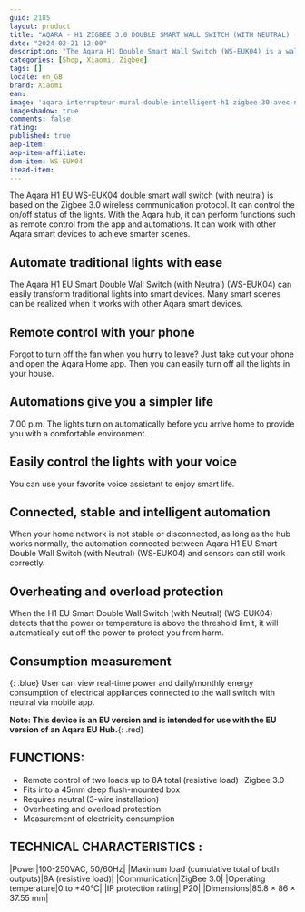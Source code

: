 ```yaml
---
guid: 2185
layout: product 
title: "AQARA - H1 ZIGBEE 3.0 DOUBLE SMART WALL SWITCH (WITH NEUTRAL) - WS-EUK04"
date: "2024-02-21 12:00"
description: "The Aqara H1 Double Smart Wall Switch (WS-EUK04) is a wall switch integrating two relays and based on the Zigbee 3.0 wireless communication protocol. Version with neutral."
categories: [Shop, Xiaomi, Zigbee]
tags: []
locale: en_GB
brand: Xiaomi
ean: 
image: 'aqara-interrupteur-mural-double-intelligent-h1-zigbee-30-avec-neutre-ws-euk04.jpg'
imageshadow: true
comments: false
rating:  
published: true
aep-item: 
aep-item-affiliate: 
dom-item: WS-EUK04
itead-item: 
---
```


The Aqara H1 EU WS-EUK04 double smart wall switch (with neutral) is based on the Zigbee 3.0 wireless communication protocol. It can control the on/off status of the lights. With the Aqara hub, it can perform functions such as remote control from the app and automations. It can work with other Aqara smart devices to achieve smarter scenes.

## Automate traditional lights with ease
The Aqara H1 EU Smart Double Wall Switch (with Neutral) (WS-EUK04) can easily transform traditional lights into smart devices. Many smart scenes can be realized when it works with other Aqara smart devices.

## Remote control with your phone
Forgot to turn off the fan when you hurry to leave? Just take out your phone and open the Aqara Home app. Then you can easily turn off all the lights in your house.

## Automations give you a simpler life
7:00 p.m. The lights turn on automatically before you arrive home to provide you with a comfortable environment.

## Easily control the lights with your voice
You can use your favorite voice assistant to enjoy smart life.

## Connected, stable and intelligent automation
When your home network is not stable or disconnected, as long as the hub works normally, the automation connected between Aqara H1 EU Smart Double Wall Switch (with Neutral) (WS-EUK04) and sensors can still work correctly.

## Overheating and overload protection
When the H1 EU Smart Double Wall Switch (with Neutral) (WS-EUK04) detects that the power or temperature is above the threshold limit, it will automatically cut off the power to protect you from harm.

## Consumption measurement
{: .blue}
User can view real-time power and daily/monthly energy consumption of electrical appliances connected to the wall switch with neutral via mobile app.

**Note: This device is an EU version and is intended for use with the EU version of an Aqara EU Hub.**{: .red}

## FUNCTIONS:

- Remote control of two loads up to 8A total (resistive load)
-Zigbee 3.0
- Fits into a 45mm deep flush-mounted box
- Requires neutral (3-wire installation)
- Overheating and overload protection
- Measurement of electricity consumption
 

## TECHNICAL CHARACTERISTICS :

|Power|100-250VAC, 50/60Hz|
|Maximum load (cumulative total of both outputs)|8A (resistive load)|
|Communication|ZigBee 3.0|
|Operating temperature|0 to +40°C|
|IP protection rating|IP20|
|Dimensions|85.8 × 86 × 37.55 mm|
